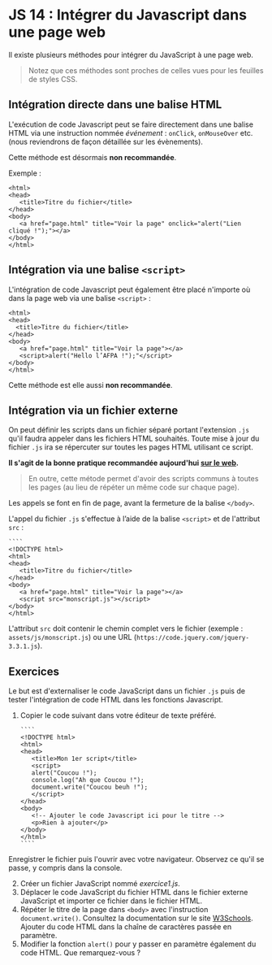 # JS 14 : Intégrer du Javascript dans une page web

Il existe plusieurs méthodes pour intégrer du JavaScript à une page web. 

> Notez que ces méthodes sont proches de celles vues pour les feuilles de styles CSS.

## Intégration directe dans une balise HTML 

L'exécution de code Javascript peut se faire directement dans une balise HTML via une instruction nommée _événement_ : `onClick`, `onMouseOver` etc. (nous reviendrons de façon détaillée sur les évènements). 

Cette méthode est désormais **non recommandée**.

Exemple :
	
	<html>
	<head>
	   <title>Titre du fichier</title>
	</head>
	<body>
	   <a href="page.html" title="Voir la page" onclick="alert("Lien cliqué !");"></a>
	</body>
	</html>
	
## Intégration via une balise `<script>` 
	
L'intégration de code Javascript peut également être placé n'importe où dans la page web via une balise `<script>` :

	<html>
	<head>
	  <title>Titre du fichier</title>
	</head>
	<body>
	   <a href="page.html" title="Voir la page"></a>
	   <script>alert("Hello l’AFPA !");"</script>
	</body>
	</html>

Cette méthode est elle aussi **non recommandée**.

## Intégration via un fichier externe

On peut définir les scripts dans un fichier séparé portant l'extension `.js` qu'il faudra appeler dans les fichiers HTML souhaités. Toute mise à jour du fichier `.js` ira se répercuter sur toutes les pages HTML utilisant ce script. 

**Il s'agit de la bonne pratique recommandée aujourd'hui [sur le web](https://fr.wikipedia.org/wiki/Javascript_discret).**

> En outre, cette métode permet d'avoir des scripts communs à toutes les pages (au lieu de répéter un même code sur chaque page).   

Les appels se font en fin de page, avant la fermeture de la balise `</body>`. 

L'appel du fichier `.js` s'effectue à l’aide de la balise `<script>` et de l'attribut `src` :  
	
    ````
	<!DOCTYPE html>
    <html>
	<head>
	   <title>Titre du fichier</title>
	</head>
	<body>
	   <a href="page.html" title="Voir la page"></a>
	   <script src="monscript.js"></script>
	</body>
	</html>

L'attribut `src` doit contenir le chemin complet vers le fichier (exemple : `assets/js/monscript.js`) ou une URL (`https://code.jquery.com/jquery-3.3.1.js`). 

## Exercices

Le but est d'externaliser le code JavaScript dans un fichier `.js` puis de tester l'intégration de code HTML dans les fonctions Javascript.

1.	Copier le code suivant dans votre éditeur de texte préféré.
		 
        ````
        <!DOCTYPE html>
		<html>
		<head>
		   <title>Mon 1er script</title>
		   <script>
		   alert("Coucou !");
		   console.log("Ah que Coucou !");
		   document.write("Coucou beuh !");
		   </script> 
		</head>
		<body>
		   <!-- Ajouter le code Javascript ici pour le titre -->   
		   <p>Rien à ajouter</p>  
		</body>
		</html>
        ````

Enregistrer le fichier puis l'ouvrir avec votre navigateur. Observez ce qu'il se passe, y compris dans la console.  

2.	Créer un fichier JavaScript nommé _exercice1.js_.
3.	Déplacer le code JavaScript du fichier HTML dans le fichier externe JavaScript et importer ce fichier dans le fichier HTML.
4.	Répéter le titre de la page dans `<body>` avec l'instruction `document.write()`. Consultez la documentation sur le site [W3Schools](https://www.w3schools.com/jsref/met_doc_write.asp). Ajouter du code HTML dans la chaîne de caractères passée en paramètre.
5.	Modifier la fonction `alert()` pour y passer en paramètre également du code HTML. Que remarquez-vous ?